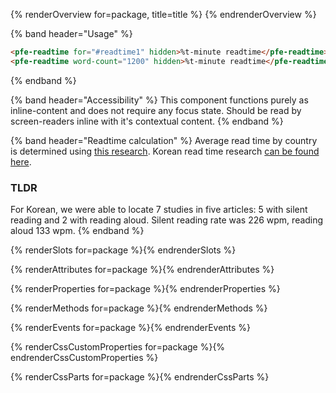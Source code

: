 {% renderOverview for=package, title=title %}
  <pfe-card border>
    <pfe-readtime word-count="500" hidden>%t-minute readtime</pfe-readtime>
  </pfe-card>
{% endrenderOverview %}

{% band header="Usage" %}
  ```html
  <pfe-readtime for="#readtime1" hidden>%t-minute readtime</pfe-readtime>
  <pfe-readtime word-count="1200" hidden>%t-minute readtime</pfe-readtime>
  ```
{% endband %}

{% band header="Accessibility" %}
  This component functions purely as inline-content and does not require any focus state.  Should be read by screen-readers inline with it's contextual content.
{% endband %}

{% band header="Readtime calculation" %}
  Average read time by country is determined using [this research](https://irisreading.com/average-reading-speed-in-various-languages). Korean read time research [can be found here](https://files.osf.io/v1/resources/xynwg/providers/osfstorage/5cb0b53ff2be3c0016ffe637?action=download&version=1&direct&format=pdf).

  ### TLDR
  For Korean, we were able to locate 7 studies in five articles: 5 with silent reading and 2 with reading aloud. Silent reading rate was 226 wpm, reading aloud 133 wpm.
{% endband %}

{% renderSlots for=package %}{% endrenderSlots %}

{% renderAttributes for=package %}{% endrenderAttributes %}

{% renderProperties for=package %}{% endrenderProperties %}

{% renderMethods for=package %}{% endrenderMethods %}

{% renderEvents for=package %}{% endrenderEvents %}

{% renderCssCustomProperties for=package %}{% endrenderCssCustomProperties %}

{% renderCssParts for=package %}{% endrenderCssParts %}
